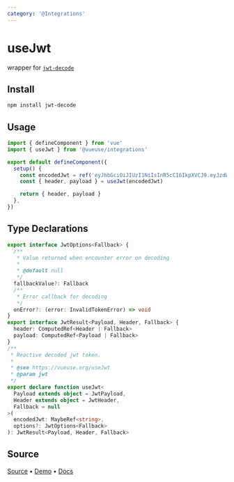 ```yaml
---
category: '@Integrations'
---
```


# useJwt

wrapper for [`jwt-decode`](https://github.com/auth0/jwt-decode)

## Install

```bash
npm install jwt-decode
```

## Usage

```typescript
import { defineComponent } from 'vue'
import { useJwt } from '@vueuse/integrations'

export default defineComponent({
  setup() {
    const encodedJwt = ref('eyJhbGciOiJIUzI1NiIsInR5cCI6IkpXVCJ9.eyJzdWIiOiIxMjM0NTY3ODkwIiwiaWF0IjoxNTE2MjM5MDIyfQ.L8i6g3PfcHlioHCCPURC9pmXT7gdJpx3kOoyAfNUwCc')
    const { header, payload } = useJwt(encodedJwt)

    return { header, payload }
  },
})
```


<!--FOOTER_STARTS-->
## Type Declarations

```typescript
export interface JwtOptions<Fallback> {
  /**
   * Value returned when encounter error on decoding
   *
   * @default null
   */
  fallbackValue?: Fallback
  /**
   * Error callback for decoding
   */
  onError?: (error: InvalidTokenError) => void
}
export interface JwtResult<Payload, Header, Fallback> {
  header: ComputedRef<Header | Fallback>
  payload: ComputedRef<Payload | Fallback>
}
/**
 * Reactive decoded jwt token.
 *
 * @see https://vueuse.org/useJwt
 * @param jwt
 */
export declare function useJwt<
  Payload extends object = JwtPayload,
  Header extends object = JwtHeader,
  Fallback = null
>(
  encodedJwt: MaybeRef<string>,
  options?: JwtOptions<Fallback>
): JwtResult<Payload, Header, Fallback>
```

## Source

[Source](https://github.com/vueuse/vueuse/blob/main/packages/integrations/useJwt/index.ts) • [Demo](https://github.com/vueuse/vueuse/blob/main/packages/integrations/useJwt/demo.vue) • [Docs](https://github.com/vueuse/vueuse/blob/main/packages/integrations/useJwt/index.md)


<!--FOOTER_ENDS-->
